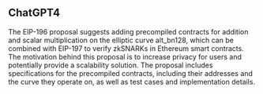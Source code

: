 ## ChatGPT4

The EIP-196 proposal suggests adding precompiled contracts for addition and scalar multiplication on the elliptic curve alt_bn128, which can be combined with EIP-197 to verify zkSNARKs in Ethereum smart contracts. The motivation behind this proposal is to increase privacy for users and potentially provide a scalability solution. The proposal includes specifications for the precompiled contracts, including their addresses and the curve they operate on, as well as test cases and implementation details.
